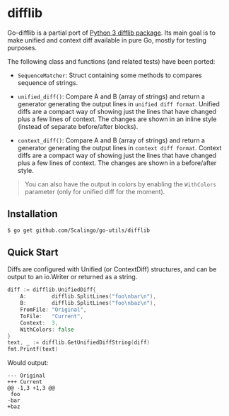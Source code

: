 difflib
==========

Go-difflib is a partial port of
[Python 3 difflib package](https://docs.python.org/3/library/difflib.html).
Its main goal is to make unified and context diff available in pure Go,
mostly for testing purposes.

The following class and functions (and related tests) have been ported:

* `SequenceMatcher`: Struct containing some methods to compares sequence of strings.

* `unified_diff()`:
Compare A and B (array of strings) and return a generator generating the
output lines in `unified diff format`.
Unified diffs are a compact way of showing just the lines that have changed plus a few lines of context. The changes are shown in an inline style (instead of separate before/after blocks).

* `context_diff()`:
Compare A and B (array of strings) and return a generator generating the
output lines in `context diff format`.
Context diffs are a compact way of showing just the lines that have changed plus a few lines of context. The changes are shown in a before/after style.

> You can also have the output in colors by enabling the `WithColors` parameter (only for unified diff for the moment).

## Installation

```bash
$ go get github.com/Scalingo/go-utils/difflib
```

## Quick Start

Diffs are configured with Unified (or ContextDiff) structures, and can
be output to an io.Writer or returned as a string.

```Go
diff := difflib.UnifiedDiff{
    A:        difflib.SplitLines("foo\nbar\n"),
    B:        difflib.SplitLines("foo\nbaz\n"),
    FromFile: "Original",
    ToFile:   "Current",
    Context:  3,
    WithColors: false
}
text, _ := difflib.GetUnifiedDiffString(diff)
fmt.Printf(text)
```

Would output:

```shell
--- Original
+++ Current
@@ -1,3 +1,3 @@
 foo
-bar
+baz
```

